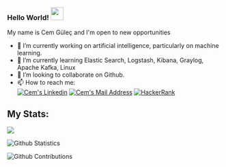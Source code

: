 ### Hello World!  <img src="https://raw.githubusercontent.com/MartinHeinz/MartinHeinz/master/wave.gif" width="30px">

My name is Cem Güleç and I'm open to new opportunities

- 🔭 I’m currently working on artificial intelligence, particularly on machine learning.
- 🌱 I’m currently learning Elastic Search, Logstash, Kibana, Graylog, Apache Kafka, Linux
- 👯 I’m looking to collaborate on Github.
- 📫 How to reach me:  
 <a href="https://www.linkedin.com/in/cem-gulec/" target="_blank" rel="nofollow"><img alt="Cem's Linkedin" src="https://img.shields.io/badge/LinkedIn-0077B5?style=for-the-badge&logo=linkedin&logoColor=white" /></a>
  <a href="mailto:cem.ggulecc@gmail.com" target="_blank" rel="nofollow"><img alt="Cem's Mail Address" src="https://img.shields.io/badge/Gmail-D14836?style=for-the-badge&logo=gmail&logoColor=white" /></a>
  <a href="https://www.hackerrank.com/cem_ggulec?hr_r=1" target="_blank" rel="nofollow"><img alt="HackerRank" src="https://img.shields.io/badge/-Hackerrank-2EC866?style=for-the-badge&logo=HackerRank&logoColor=white"/></a>

## My Stats:
<img src="https://github-readme-stats.vercel.app/api/top-langs/?username=Cem-Gulec&hide=html,jupyter notebook,cmake, makefile&layout=compact&langs_count=10&show_icons=true">

![Github Statistics](https://github-readme-stats.vercel.app/api/?username=Cem-Gulec&count_private=true&show_icons=true)

![Github Contributions](https://github-readme-streak-stats.herokuapp.com/?user=Cem-Gulec&hide_border=true)
